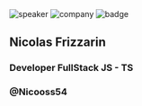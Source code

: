 <!-- .slide: class="speaker-slide blue" -->
<br><br>
![speaker](assets/images/speaker/nicoF/nicoF.png)
![company](assets/images/speaker/logo_sfeir_bleu_orange.png)
![badge](assets/images/speaker/nicoF/badgeMongo.png)

<h2>Nicolas <span>Frizzarin</span></h2>

### Developer FullStack JS - TS
<!-- .element: class="icon-rule icon-first" -->

### @Nicooss54
<!-- .element: class="icon-twitter icon-second" -->


